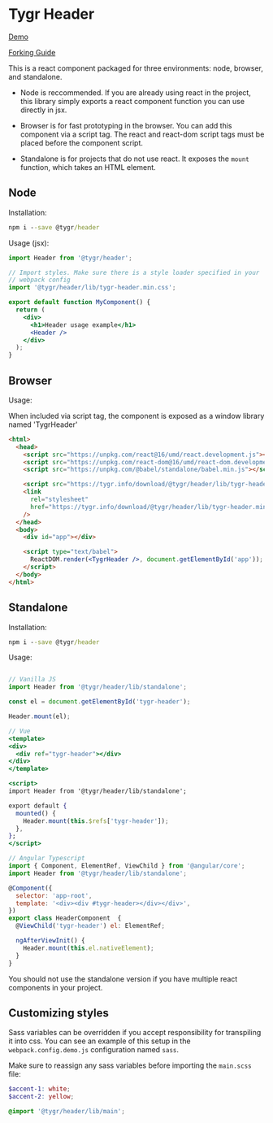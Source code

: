 # Tygr Header

[Demo](https://tygr.info/download/@tygr/header/lib/demo)

[Forking Guide](docs/forking.md)

This is a react component packaged for three environments: node, browser, and standalone.

- Node is reccommended. If you are already using react in the project, this library simply exports a react component function you can use directly in jsx.

- Browser is for fast prototyping in the browser. You can add this component via a script tag. The react and react-dom script tags must be placed before the component script.

- Standalone is for projects that do not use react. It exposes the `mount` function, which takes an HTML element.

## Node

Installation:

```cmd
npm i --save @tygr/header
```

Usage (jsx):

```jsx
import Header from '@tygr/header';

// Import styles. Make sure there is a style loader specified in your
// webpack config
import '@tygr/header/lib/tygr-header.min.css';

export default function MyComponent() {
  return (
    <div>
      <h1>Header usage example</h1>
      <Header />
    </div>
  );
}
```

## Browser

Usage:

When included via script tag, the component is exposed as a window library named 'TygrHeader'

```html
<html>
  <head>
    <script src="https://unpkg.com/react@16/umd/react.development.js"></script>
    <script src="https://unpkg.com/react-dom@16/umd/react-dom.development.js"></script>
    <script src="https://unpkg.com/@babel/standalone/babel.min.js"></script>

    <script src="https://tygr.info/download/@tygr/header/lib/tygr-header.min.js"></script>
    <link
      rel="stylesheet"
      href="https://tygr.info/download/@tygr/header/lib/tygr-header.min.css"
    />
  </head>
  <body>
    <div id="app"></div>

    <script type="text/babel">
      ReactDOM.render(<TygrHeader />, document.getElementById('app'));
    </script>
  </body>
</html>
```

## Standalone

Installation:

```cmd
npm i --save @tygr/header
```

Usage:

```jsx

// Vanilla JS
import Header from '@tygr/header/lib/standalone';

const el = document.getElementById('tygr-header');

Header.mount(el);

// Vue
<template>
<div>
  <div ref="tygr-header"></div>
</div>
</template>

<script>
import Header from '@tygr/header/lib/standalone';

export default {
  mounted() {
    Header.mount(this.$refs['tygr-header']);
  },
};
</script>

// Angular Typescript
import { Component, ElementRef, ViewChild } from '@angular/core';
import Header from '@tygr/header/lib/standalone';

@Component({
  selector: 'app-root',
  template: '<div><div #tygr-header></div></div>',
})
export class HeaderComponent  {
  @ViewChild('tygr-header') el: ElementRef;

  ngAfterViewInit() {
    Header.mount(this.el.nativeElement);
  }
}
```

You should not use the standalone version if you have multiple react components in your project.

## Customizing styles

Sass variables can be overridden if you accept responsibility for transpiling it into css. You can see an example of this setup in the `webpack.config.demo.js` configuration named `sass`.

Make sure to reassign any sass variables before importing the `main.scss` file:

```scss
$accent-1: white;
$accent-2: yellow;

@import '@tygr/header/lib/main';
```
